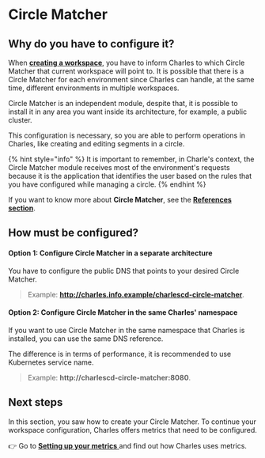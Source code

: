 # Circle Matcher

## Why do you have to configure it?

When [**creating a workspace**](./), you have to inform Charles to which Circle Matcher that current workspace will point to. It is possible that there is a Circle Matcher for each environment since Charles can handle, at the same time, different environments in multiple workspaces.

Circle Matcher is an independent module, despite that, it is possible to install it in any area you want inside its architecture, for example, a public cluster.

This configuration is necessary, so you are able to perform operations in Charles, like creating and editing segments in a circle.

{% hint style="info" %}
It is important to remember, in Charle's context, the Circle Matcher module receives most of the environment's requests because it is the application that identifies the user based on the rules that you have configured while managing a circle.
{% endhint %}

 If you want to know more about **Circle Matcher**, see the [**References section**](../../reference/circle-matcher.md). 

## How must be configured?

#### Option 1: Configure Circle Matcher in a separate architecture

You have to configure the public DNS that points to your desired Circle Matcher.

> Example: **http://charles.info.example/charlescd-circle-matcher**.



#### Option 2: Configure Circle Matcher in the same Charles' namespace  

If you want to use Circle Matcher in the same namespace that Charles is installed, you can use the same DNS reference.

The difference is in terms of performance, it is recommended to use Kubernetes service name.

> Example: **http://charlescd-circle-matcher:8080**.

## Next steps

In this section, you saw how to create your Circle Matcher. To continue your workspace configuration, Charles offers metrics that need to be configured. 

👉 Go to [**Setting up your metrics** ](../../reference/metrics/setting-up-your-metrics.md)and find out how Charles uses metrics. 

